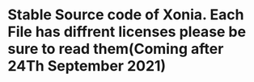 # Stable Source code of Xonia. Each File has diffrent licenses please be sure to read them(Coming after 24Th September 2021)
